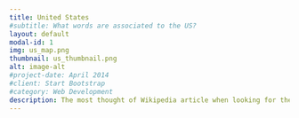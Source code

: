 ```yaml
---
title: United States
#subtitle: What words are associated to the US?
layout: default
modal-id: 1
img: us_map.png
thumbnail: us_thumbnail.png
alt: image-alt
#project-date: April 2014
#client: Start Bootstrap
#category: Web Development
description: The most thought of Wikipedia article when looking for the United States is <p class="fst-italic">Baker Island</p>, which is an uninhabited island that is indeed part of the United States and lies in the time zone UTC-12:00, which means it will be the last place on Earth to experience the end of this day and say good night! The second biggest word is <p class="fst-italic">American Samoa</p>. It is another atoll that is known as the southernmost territory of the United States. <br><br> We see that some words can be reattached to the cultural tradition of the country, as the typical American citizen (according to Wikipedia of course) eats <p class="fst-italic">Domesticated Turkey</p> on Thanksgiving and watches <p class="fst-italic">Football</p> during the Super Bowl on TV, between two commercial <p class="fst-italic">Advertisements</p> while drinking their <p class="fst-italic">Beer</p>. <br><br> As the country with most centrality, the United States has a large panel of words, spanning from music, with <p class="fst-italic">Igor Stravinsky</p> that spent his last thirty years in the US (and there became involved in film music production, such as the Fantasia movie!) to science with the <p class="fst-italic">Hubble Space Telescope</p> and <p class="fst-italic">Albert Einstein</p> that emigrated there fleeing the Second World War. We can also notice historical events, such as the Vietnam war, the Cold war and WWII, that might be hidden under the words <p class="fst-italic">Vietnam</p>, <p class="fst-italic">Soviet Union</p> and <p class="fst-italic">Japan</p>, and even the foreign policy is conveyed through <p class="fst-italic">Israel</p>, which is a <a href="https://en.wikipedia.org/wiki/Israel%E2%80%93United_States_relations">strategic ally</a> of the US in the Middle East.<br> The map of words might even teach you some facts. For instance, Whale might be there because <a href="https://en.wikipedia.org/wiki/Whaling_in_the_United_States#Peak">whaling</a> was a big industry in the United States in the 19th century, as whale oil was the primary lubricant for machinery, therefore in much need during the Industrial Revolution, before being replaced by petroleum lubricants.
---
```

